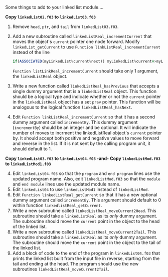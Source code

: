 Some things to add to your linked list module....

**Copy `linkedList02.f03` to `linkedList03.f03`**

1. Remove `head`, `ptr`, and `tail` from `linkedList03.f03`.

2. Add a new subroutine called `linkedListReal_incrementCurrent` that moves the object's `current` pointer one node forward. Modify `linkedList_getCurrent` to use `Function linkListReal_incrementCurrent` instead of the line

   ```fortran 2003
   if(ASSOCIATED(myLinkedList%current%next)) myLinkedList%current=>myLinkedList%current%next 
   ```
   
   `Function listLinkReal_incrementCurrent` should take only 1 argument, the `linkedListReal` object.

3. Write a new function called `linkedListReal_hasPrevious` that accepts a single dummy argument that is a `linkedListReal` object. This function should be a logical type and indicate whether or not the `current` pointer in the `linkedListReal` object has a set `prev` pointer. This function will be analogous to the logical function `linkedListReal_hasNext`.

4. Edit `Function linkListReal_incrementCurrent` so that it has a second dummy argument called `incrementBy`. This dummy argument (`incrementBy`) should be an integer and be optional. It will indicate the number of moves to incrment the linkedListReal object's `current` pointer by. It should accept both positive and negative values to move forward and reverse in the list. If it is not sent by the calling program unit, it should default to 1.

**Copy `linkedList03.f03` to `linkedList04.f03` -and- Copy `linkedListMod.f03` to `linkedListMod1.f03`**

4. Edit `linkedList04.f03` so that the `program` and `end program` lines use the updated program name. Also, edit `linkedListMod.f03` so that the `module` and `end module` lines use the updated module name.
5. Edit `linkedList04` to use `linkedListMod1` instead of `linkedListMod`.
6. Edit `Function linkedListReal_getCurrent` so that it has a new optional dummy argument called `incrementBy`. This argument should default to 0 within function `linkedlistReal_getCurrent`.
7. Write a new subroutine called `linkedListReal_moveCurrent2Head`. This subroutine should take a `linkedListReal` as its _only_ dummy argument. The subroutine should move the `current` point in the object to the head of the linked list.
8. Write a new subroutine called `linkedListReal_moveCurrent2Tail`. This subroutine should take a `linkedListReal` as its _only_ dummy argument. The subroutine should move the `current` point in the object to the tail of the linked list.
9. Add a block of code to the end of the program in `linkedList04.f03` that prints the linked list built from the input file in reverse, starting from the tail and ending at the head. The program should use the new subroutines `linkedListReal_moveCurrent2Tail`.
